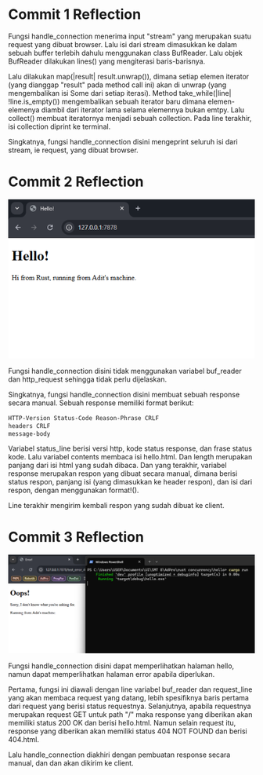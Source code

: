 # Commit 1 Reflection

Fungsi handle_connection menerima input "stream" yang merupakan suatu request yang dibuat browser. Lalu isi dari stream dimasukkan ke dalam sebuah buffer terlebih dahulu menggunakan class BufReader. Lalu objek BufReader dilakukan lines() yang mengiterasi baris-barisnya. 

Lalu dilakukan map(|result| result.unwrap()), dimana setiap elemen iterator (yang dianggap "result" pada method call ini) akan di unwrap (yang mengembalikan isi Some dari setiap iterasi). Method take_while(|line| !line.is_empty()) mengembalikan sebuah iterator baru dimana elemen-elemenya diambil dari iterator lama selama elemennya bukan emtpy. Lalu collect() membuat iteratornya menjadi sebuah collection. Pada line terakhir, isi collection diprint ke terminal.

Singkatnya, fungsi handle_connection disini mengeprint seluruh isi dari stream, ie request, yang dibuat browser.

# Commit 2 Reflection

![commit_2_proof](assets/images/commit_2_proof.png)

Fungsi handle_connection disini tidak menggunakan variabel buf_reader dan http_request sehingga tidak perlu dijelaskan.

Singkatnya, fungsi handle_connection disini membuat sebuah response secara manual. Sebuah response memiliki format berikut:

```
HTTP-Version Status-Code Reason-Phrase CRLF
headers CRLF
message-body
```

Variabel status_line berisi versi http, kode status response, dan frase status kode. Lalu variabel contents membaca isi hello.html. Dan length merupakan panjang dari isi html yang sudah dibaca. Dan yang terakhir, variabel response merupakan respon yang dibuat secara manual, dimana berisi status respon, panjang isi (yang dimasukkan ke header respon), dan isi dari respon, dengan menggunakan format!().

Line terakhir mengirim kembali respon yang sudah dibuat ke client.

# Commit 3 Reflection

![commit_3_proof](assets/images/commit_3_proof.png)

Fungsi handle_connection disini dapat memperlihatkan halaman hello, namun dapat memperlihatkan halaman error apabila diperlukan.

Pertama, fungsi ini diawali dengan line variabel buf_reader dan request_line yang akan membaca request yang datang, lebih spesifiknya baris pertama dari request yang berisi status requestnya. Selanjutnya, apabila requestnya merupakan request GET untuk path "/" maka response yang diberikan akan memiliki status 200 OK dan berisi hello.html. Namun selain request itu, response yang diberikan akan memiliki status 404 NOT FOUND dan berisi 404.html.

Lalu handle_connection diakhiri dengan pembuatan response secara manual, dan dan akan dikirim ke client.